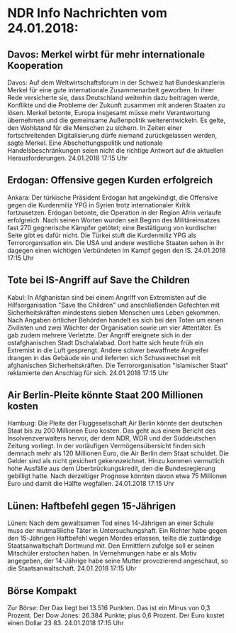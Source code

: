 # NDR Info Nachrichten vom 24.01.2018:


## Davos: Merkel wirbt für mehr internationale Kooperation
Davos: Auf dem Weltwirtschaftsforum in der Schweiz hat Bundeskanzlerin Merkel für eine gute internationale Zusammenarbeit geworben. In ihrer Rede versicherte sie, dass Deutschland weiterhin dazu beitragen werde, Konflikte und die Probleme der Zukunft zusammen mit anderen Staaten zu lösen. Merkel betonte, Europa insgesamt müsse mehr Verantwortung übernehmen und die gemeinsame Außenpolitik weiterentwickeln. Es gelte, den Wohlstand für die Menschen zu sichern. In Zeiten einer fortschreitenden Digitalisierung dürfe niemand zurückgelassen werden, sagte Merkel. Eine Abschottungspolitik und nationale Handelsbeschränkungen seien nicht die richtige Antwort auf die aktuellen Herausforderungen. 24.01.2018 17:15 Uhr 

## Erdogan: Offensive gegen Kurden erfolgreich
Ankara: Der türkische Präsident Erdogan hat angekündigt, die Offensive gegen die Kurdenmiliz YPG in Syrien trotz internationaler Kritik fortzusetzen. Erdogan betonte, die Operation in der Region Afrin verlaufe erfolgreich. Nach seinen Worten wurden seit Beginn des Militäreinsatzes fast 270 gegnerische Kämpfer getötet; eine Bestätigung von kurdischer Seite gibt es dafür nicht. Die Türkei stuft die Kurdenmiliz YPG als Terrororganisation ein. Die USA und andere westliche Staaten sehen in ihr dagegen einen wichtigen Verbündeten im Kampf gegen den IS. 24.01.2018 17:15 Uhr 

## Tote bei IS-Angriff auf Save the Children
Kabul: In Afghanistan sind bei einem Angriff von Extremisten auf die Hilfsorganisation "Save the Children" und anschließenden Gefechten mit Sicherheitskräften mindestens sieben Menschen ums Leben gekommen. Nach Angaben örtlicher Behörden handelt es sich bei den Toten um einen Zivilisten und zwei Wächter der Organisation sowie um vier Attentäter. Es gab zudem mehrere Verletzte. Der Angriff ereignete sich in der ostafghanischen Stadt Dschalalabad. Dort hatte sich heute früh ein Extremist in die Luft gesprengt. Andere schwer bewaffnete Angreifer drangen in das Gebäude ein und lieferten sich Schusswechsel mit afghanischen Sicherheitskräften. Die Terrororganisation "Islamischer Staat" reklamierte den Anschlag für sich. 24.01.2018 17:15 Uhr 

## Air Berlin-Pleite könnte Staat 200 Millionen kosten
Hamburg: Die Pleite der Fluggesellschaft Air Berlin könnte den deutschen Staat bis zu 200 Millionen Euro kosten. Das geht aus einem Bericht des Insolvenzverwalters hervor, der dem NDR, WDR und der Süddeutschen Zeitung vorliegt. In der vorläufigen Vermögensübersicht finden sich demnach mehr als 120 Millionen Euro, die Air Berlin dem Staat schuldet. Die Gelder sind als nicht gesichert gekennzeichnet. Hinzu kommen vermutlich hohe Ausfälle aus dem Überbrückungskredit, den die Bundesregierung gebilligt hatte. Nach derzeitiger Prognose könnten davon etwa 75 Millionen Euro und damit die Hälfte wegfallen. 24.01.2018 17:15 Uhr 

## Lünen: Haftbefehl gegen 15-Jährigen
Lünen: Nach dem gewaltsamen Tod eines 14-Jährigen an einer Schule muss der mutmaßliche Täter in Untersuchungshaft. Ein Richter habe gegen den 15-Jährigen Haftbefehl wegen Mordes erlassen, teilte die zuständige Staatsanwaltschaft Dortmund mit. Den Ermittlern zufolge soll er seinen Mitschüler erstochen haben. In Vernehmungen habe er als Motiv angegeben, der 14-Jährige habe seine Mutter provozierend angeschaut, so die Staatsanwaltschaft. 24.01.2018 17:15 Uhr 

## Börse Kompakt
Zur Börse: Der Dax liegt bei 13.516 Punkten. Das ist ein Minus von 0,3 Prozent. Der Dow Jones: 26.384 Punkte; plus 0,6 Prozent. Der Euro kostet einen Dollar 23 83. 24.01.2018 17:15 Uhr 
